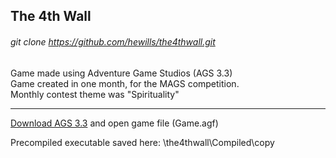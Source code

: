 ## **The 4th Wall**

###### git clone https://github.com/hewills/the4thwall.git

Game made using Adventure Game Studios (AGS 3.3)  
Game created in one month, for the MAGS competition.  
Monthly contest theme was "Spirituality"

---

[Download AGS 3.3](https://www.adventuregamestudio.co.uk/forums/)
and open game file (Game.agf)

Precompiled executable saved here:
\the4thwall\Compiled\copy
